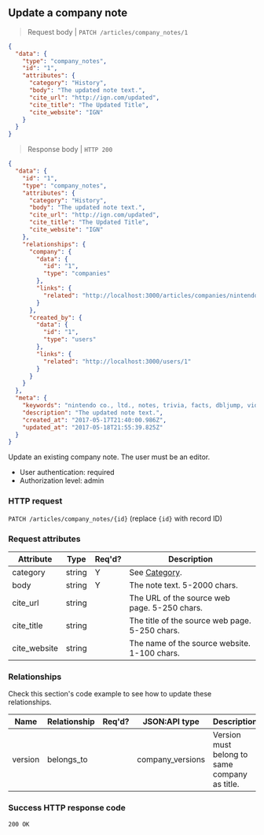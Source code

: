 ## <a name="company_notes_update"></a>Update a company note

> Request body | `PATCH /articles/company_notes/1`

```JSON
{
  "data": {
    "type": "company_notes",
    "id": "1",
    "attributes": {
      "category": "History",
      "body": "The updated note text.",
      "cite_url": "http://ign.com/updated",
      "cite_title": "The Updated Title",
      "cite_website": "IGN"
    }
  }
}
```

> Response body | `HTTP 200`

```JSON
{
  "data": {
    "id": "1",
    "type": "company_notes",
    "attributes": {
      "category": "History",
      "body": "The updated note text.",
      "cite_url": "http://ign.com/updated",
      "cite_title": "The Updated Title",
      "cite_website": "IGN"
    },
    "relationships": {
      "company": {
        "data": {
          "id": "1",
          "type": "companies"
        },
        "links": {
          "related": "http://localhost:3000/articles/companies/nintendo-co-ltd"
        }
      },
      "created_by": {
        "data": {
          "id": "1",
          "type": "users"
        },
        "links": {
          "related": "http://localhost:3000/users/1"
        }
      }
    }
  },
  "meta": {
    "keywords": "nintendo co., ltd., notes, trivia, facts, dbljump, video games, pc games, gaming",
    "description": "The updated note text.",
    "created_at": "2017-05-17T21:40:00.986Z",
    "updated_at": "2017-05-18T21:55:39.825Z"
  }
}
```

Update an existing company note. The user must be an editor.

* User authentication: required
* Authorization level: admin

### HTTP request

`PATCH /articles/company_notes/{id}` (replace `{id}` with record ID)

### Request attributes

Attribute | Type | Req'd? | Description
--------- | ---- | ------ | -----------
category | string | Y | See [Category](#company_notes_cat).
body | string | Y | The note text. 5-2000 chars.
cite_url | string |  | The URL of the source web page. 5-250 chars.
cite_title | string | | The title of the source web page. 5-250 chars.
cite_website | string | | The name of the source website. 1-100 chars.

### Relationships

Check this section's code example to see how to update these relationships.

Name | Relationship | Req'd? | JSON:API type | Description
---- | ------------ | ------ | ------------- | -----------
version | belongs_to | | company_versions | Version must belong to same company as title.

### Success HTTP response code

`200 OK`
